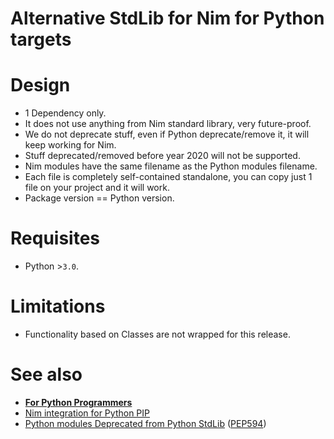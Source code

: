 # Alternative StdLib for Nim for Python targets


# Design

- 1 Dependency only.
- It does not use anything from Nim standard library, very future-proof.
- We do not deprecate stuff, even if Python deprecate/remove it, it will keep working for Nim.
- Stuff deprecated/removed before year 2020 will not be supported.
- Nim modules have the same filename as the Python modules filename.
- Each file is completely self-contained standalone, you can copy just 1 file on your project and it will work.
- Package version == Python version.


# Requisites

- Python >`3.0`.


# Limitations

- Functionality based on Classes are not wrapped for this release.


# See also

- [**For Python Programmers**](https://github.com/nim-lang/Nim/wiki/Nim-for-Python-Programmers#table-of-contents)
- [Nim integration for Python PIP](https://github.com/juancarlospaco/choosenim_install#nim-integration-for-python-pip)
- [Python modules Deprecated from Python StdLib](https://github.com/tiran/legacylib) ([PEP594](https://www.python.org/dev/peps/pep-0594))
